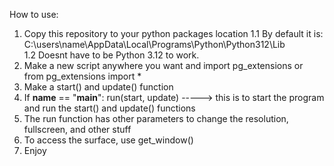 How to use:
1. Copy this repository to your python packages location
1.1 By default it is: C:\users\name\AppData\Local\Programs\Python\Python312\Lib\
1.2 Doesnt have to be Python 3.12 to work.
2. Make a new script anywhere you want and import pg_extensions or from pg_extensions import *
3. Make a start() and update() function
4. If __name__ == "__main__": run(start, update) -----> this is to start the program and run the start() and update() functions
5. The run function has other parameters to change the resolution, fullscreen, and other stuff
6. To access the surface, use get_window()
7. Enjoy